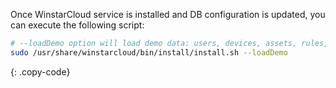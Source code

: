 
Once WinstarCloud service is installed and DB configuration is updated, you can execute the following script:

```bash
# --loadDemo option will load demo data: users, devices, assets, rules, widgets.
sudo /usr/share/winstarcloud/bin/install/install.sh --loadDemo
```
{: .copy-code}
